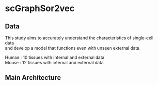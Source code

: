 # scGraphSor2vec

## Data
This study aims to accurately understand the characteristics of single-cell data <br/>
and develop a model that functions even with unseen external data. <br/>

Human : 10 tissues with internal and external data <br/>
Mouse : 12 tissues with internal and external data <br/>

## Main Architecture
